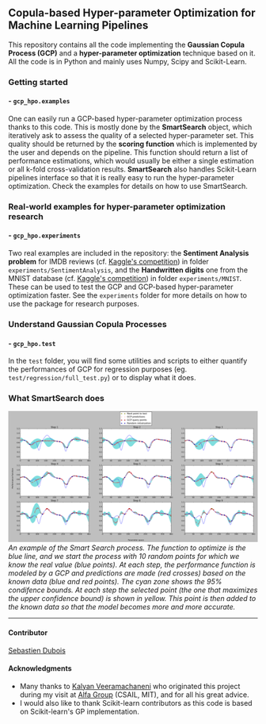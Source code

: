 ## Copula-based Hyper-parameter Optimization for Machine Learning Pipelines ##

This repository contains all the code implementing the **Gaussian Copula Process (GCP)** and a **hyper-parameter optimization** technique based on it.  
All the code is in Python and mainly uses Numpy, Scipy and Scikit-Learn.


### Getting started 
#### - `gcp_hpo.examples`
One can easily run a GCP-based hyper-parameter optimization process thanks to this code. This is mostly done by the **SmartSearch** object, which iteratively ask to assess the quality of a selected hyper-parameter set. This quality should be returned by the **scoring function** which is implemented by the user and depends on the pipeline. This function should return a list of performance estimations, which would usually be either a single estimation or all k-fold cross-validation results. **SmartSearch** also handles Scikit-Learn pipelines interface so that it is really easy to run the hyper-parameter optimization. 
Check the examples for details on how to use SmartSearch.


### Real-world examples for hyper-parameter optimization research 
#### - `gcp_hpo.experiments`
Two real examples are included in the repository: the **Sentiment Analysis problem** for IMDB reviews (cf. [Kaggle's competition](https://www.kaggle.com/c/word2vec-nlp-tutorial)) in folder `experiments/SentimentAnalysis`, and the **Handwritten digits** one from the MNIST database (cf. [Kaggle's competition](https://www.kaggle.com/c/digit-recognizer)) in folder `experiments/MNIST`.
These can be used to test the GCP and GCP-based hyper-parameter optimization faster. See the `experiments` folder for more details on how to use the package for research purposes.  

### Understand Gaussian Copula Processes 
#### - `gcp_hpo.test`
In the `test` folder, you will find some utilities and scripts to either quantify the performances of GCP for regression purposes (eg. `test/regression/full_test.py`) or to display what it does.  

### What SmartSearch does  
![Fig1](fig/SmartSampling_example.png?raw=true)
*An example of the Smart Search process. The function to optimize is the blue line, and we start the process with 10 random points for which we know the real value (blue points). At each step, the performance function is modeled by a GCP and predictions are made (red crosses) based on the known data (blue and red points). The cyan zone shows the 95% condifence bounds. At each step the selected point (the one that maximizes the upper confidence bound) is shown in yellow. This point is then added to the known data so that the model becomes more and more accurate.*  


---------------

#### Contributor
[Sebastien Dubois](http://bit.do/sdubois)

#### Acknowledgments
* Many thanks to [Kalyan Veeramachaneni](http://www.kalyanv.org/) who originated this project during my visit at [Alfa Group](http://groups.csail.mit.edu/EVO-DesignOpt/groupWebSite/) (CSAIL, MIT), and for all his great advice.
* I would also like to thank Scikit-learn contributors as this code is based on Scikit-learn's GP implementation.
